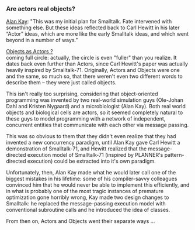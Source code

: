 ### Are actors real objects?

[Alan Kay](https://www.quora.com/What-are-the-main-successes-of-the-AI-group-at-Xerox-PARC-during-the-70s-and-first-half-of-the-80s-How-much-influence-did-it-have-on-other-groups-like-Smalltalk-group-and-vice-versa/answer/Alan-Kay-11): "This was my initial plan for Smalltalk. Fate intervened with something else. But these ideas reflected back to Carl Hewitt in his later “Actor” ideas, which are more like the early Smalltalk ideas, and which went beyond in a number of ways."  

[Objects as Actors ?](http://debasishg.blogspot.hr/2009/04/objects-as-actors.html)  
coming full circle: actually, the circle is even "fuller" than you realize. It dates back even further than Actors, since Carl Hewitt's paper was actually heavily inspired by Smalltalk-71. Originally, Actors and Objects were one and the same, so much so, that there weren't even two different words to describe them – they were just called objects.

This isn't really too surprising, considering that object-oriented programming was invented by two real-world simulation guys (Ole-Johan Dahl and Kristen Nygaard) and a microbiologist (Alan Kay). Both real world objects and biological cells are actors, so it seemed completely natural to these guys to model programming with a network of independent, concurrent entities that communicate with each other via message passing.

This was so obvious to them that they didn't even realize that they had invented a new concurrency paradigm, until Alan Kay gave Carl Hewitt a demonstration of Smalltalk-71, and Hewitt realized that the message-directed execution model of Smalltalk-71 (inspired by PLANNER's pattern-directed execution) could be extracted into it's own paradigm.

Unfortunately, then, Alan Kay made what he would later call one of the biggest mistakes in his lifetime: some of his compiler-savvy colleagues convinced him that he would never be able to implement this efficiently, and in what is probably one of the most tragic instances of premature optimization gone horribly wrong, Kay made two design changes to Smalltalk: he replaced the message-passing execution model with conventional subroutine calls and he introduced the idea of classes.

From then on, Actors and Objects went their separate ways … 

